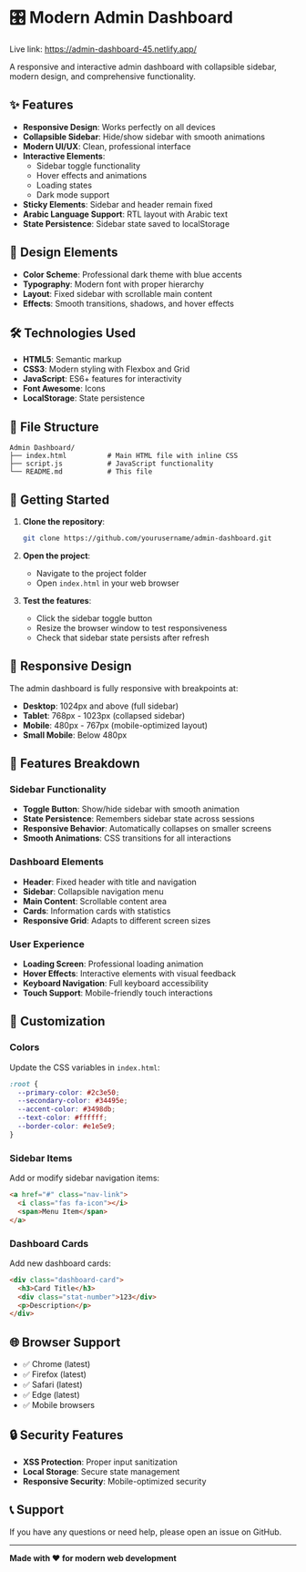 # 🎛️ Modern Admin Dashboard
Live link: https://admin-dashboard-45.netlify.app/

A responsive and interactive admin dashboard with collapsible sidebar, modern design, and comprehensive functionality.

## ✨ Features

- **Responsive Design**: Works perfectly on all devices
- **Collapsible Sidebar**: Hide/show sidebar with smooth animations
- **Modern UI/UX**: Clean, professional interface
- **Interactive Elements**:
  - Sidebar toggle functionality
  - Hover effects and animations
  - Loading states
  - Dark mode support
- **Sticky Elements**: Sidebar and header remain fixed
- **Arabic Language Support**: RTL layout with Arabic text
- **State Persistence**: Sidebar state saved to localStorage

## 🎨 Design Elements

- **Color Scheme**: Professional dark theme with blue accents
- **Typography**: Modern font with proper hierarchy
- **Layout**: Fixed sidebar with scrollable main content
- **Effects**: Smooth transitions, shadows, and hover effects

## 🛠️ Technologies Used

- **HTML5**: Semantic markup
- **CSS3**: Modern styling with Flexbox and Grid
- **JavaScript**: ES6+ features for interactivity
- **Font Awesome**: Icons
- **LocalStorage**: State persistence

## 📁 File Structure

```
Admin Dashboard/
├── index.html          # Main HTML file with inline CSS
├── script.js           # JavaScript functionality
└── README.md           # This file
```

## 🚀 Getting Started

1. **Clone the repository**:
   ```bash
   git clone https://github.com/yourusername/admin-dashboard.git
   ```

2. **Open the project**:
   - Navigate to the project folder
   - Open `index.html` in your web browser

3. **Test the features**:
   - Click the sidebar toggle button
   - Resize the browser window to test responsiveness
   - Check that sidebar state persists after refresh

## 📱 Responsive Design

The admin dashboard is fully responsive with breakpoints at:
- **Desktop**: 1024px and above (full sidebar)
- **Tablet**: 768px - 1023px (collapsed sidebar)
- **Mobile**: 480px - 767px (mobile-optimized layout)
- **Small Mobile**: Below 480px

## 🎯 Features Breakdown

### Sidebar Functionality
- **Toggle Button**: Show/hide sidebar with smooth animation
- **State Persistence**: Remembers sidebar state across sessions
- **Responsive Behavior**: Automatically collapses on smaller screens
- **Smooth Animations**: CSS transitions for all interactions

### Dashboard Elements
- **Header**: Fixed header with title and navigation
- **Sidebar**: Collapsible navigation menu
- **Main Content**: Scrollable content area
- **Cards**: Information cards with statistics
- **Responsive Grid**: Adapts to different screen sizes

### User Experience
- **Loading Screen**: Professional loading animation
- **Hover Effects**: Interactive elements with visual feedback
- **Keyboard Navigation**: Full keyboard accessibility
- **Touch Support**: Mobile-friendly touch interactions

## 🔧 Customization

### Colors
Update the CSS variables in `index.html`:
```css
:root {
  --primary-color: #2c3e50;
  --secondary-color: #34495e;
  --accent-color: #3498db;
  --text-color: #ffffff;
  --border-color: #e1e5e9;
}
```

### Sidebar Items
Add or modify sidebar navigation items:
```html
<a href="#" class="nav-link">
  <i class="fas fa-icon"></i>
  <span>Menu Item</span>
</a>
```

### Dashboard Cards
Add new dashboard cards:
```html
<div class="dashboard-card">
  <h3>Card Title</h3>
  <div class="stat-number">123</div>
  <p>Description</p>
</div>
```

## 🌐 Browser Support

- ✅ Chrome (latest)
- ✅ Firefox (latest)
- ✅ Safari (latest)
- ✅ Edge (latest)
- ✅ Mobile browsers

## 🔒 Security Features

- **XSS Protection**: Proper input sanitization
- **Local Storage**: Secure state management
- **Responsive Security**: Mobile-optimized security
## 📞 Support

If you have any questions or need help, please open an issue on GitHub.

---

**Made with ❤️ for modern web development**

